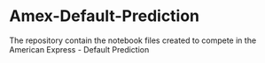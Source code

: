 # Amex-Default-Prediction
The repository contain the notebook files created to compete in the American Express - Default Prediction
